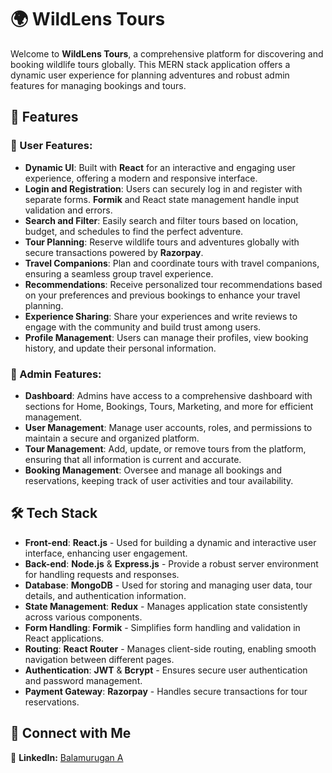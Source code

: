 # 🌍 WildLens Tours

Welcome to **WildLens Tours**, a comprehensive platform for discovering and booking wildlife tours globally. This MERN stack application offers a dynamic user experience for planning adventures and robust admin features for managing bookings and tours.

## 🚀 Features

### 🧳 User Features:
- **Dynamic UI**: Built with **React** for an interactive and engaging user experience, offering a modern and responsive interface.
- **Login and Registration**: Users can securely log in and register with separate forms. **Formik** and React state management handle input validation and errors.
- **Search and Filter**: Easily search and filter tours based on location, budget, and schedules to find the perfect adventure.
- **Tour Planning**: Reserve wildlife tours and adventures globally with secure transactions powered by **Razorpay**.
- **Travel Companions**: Plan and coordinate tours with travel companions, ensuring a seamless group travel experience.
- **Recommendations**: Receive personalized tour recommendations based on your preferences and previous bookings to enhance your travel planning.
- **Experience Sharing**: Share your experiences and write reviews to engage with the community and build trust among users.
- **Profile Management**: Users can manage their profiles, view booking history, and update their personal information.

### 🏢 Admin Features:
- **Dashboard**: Admins have access to a comprehensive dashboard with sections for Home, Bookings, Tours, Marketing, and more for efficient management.
- **User Management**: Manage user accounts, roles, and permissions to maintain a secure and organized platform.
- **Tour Management**: Add, update, or remove tours from the platform, ensuring that all information is current and accurate.
- **Booking Management**: Oversee and manage all bookings and reservations, keeping track of user activities and tour availability.

## 🛠️ Tech Stack

- **Front-end**: **React.js** - Used for building a dynamic and interactive user interface, enhancing user engagement.
- **Back-end**: **Node.js** & **Express.js** - Provide a robust server environment for handling requests and responses.
- **Database**: **MongoDB** - Used for storing and managing user data, tour details, and authentication information.
- **State Management**: **Redux** - Manages application state consistently across various components.
- **Form Handling**: **Formik** - Simplifies form handling and validation in React applications.
- **Routing**: **React Router** - Manages client-side routing, enabling smooth navigation between different pages.
- **Authentication**: **JWT** & **Bcrypt** - Ensures secure user authentication and password management.
- **Payment Gateway**: **Razorpay** - Handles secure transactions for tour reservations.

## 🤝 Connect with Me

💼 **LinkedIn:** [Balamurugan A](https://www.linkedin.com/in/balamurugan-a/)<br>

